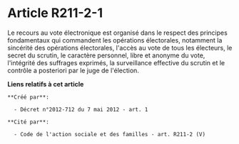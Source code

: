 # Article R211-2-1

Le recours au vote électronique est organisé dans le respect des principes fondamentaux qui commandent les opérations
électorales, notamment la sincérité des opérations électorales, l'accès au vote de tous les électeurs, le secret du scrutin,
le caractère personnel, libre et anonyme du vote, l'intégrité des suffrages exprimés, la surveillance effective du scrutin et
le contrôle a posteriori par le juge de l'élection.

**Liens relatifs à cet article**

	**Créé par**:

	  - Décret n°2012-712 du 7 mai 2012 - art. 1

	**Cité par**:

	  - Code de l'action sociale et des familles - art. R211-2 (V)
